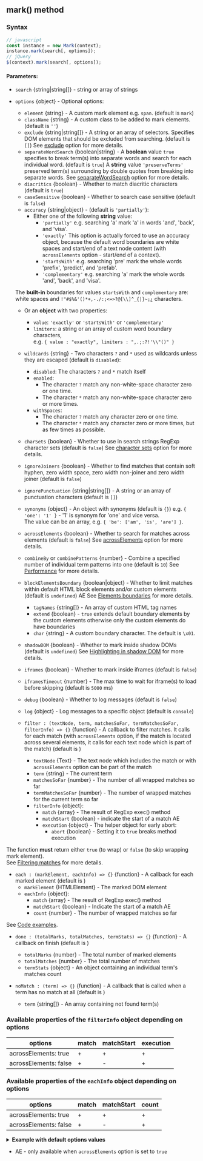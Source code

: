 
## mark() method
### Syntax
``` js
// javascript
const instance = new Mark(context);
instance.mark(search[, options]);
// jQuery
$(context).mark(search[, options]);
```
#### Parameters:
* `search` {string|string[]} - string or array of strings
* `options` {object} - Optional options:
  * `element` {string} - A custom mark element e.g. `span`. (default is `mark`)
  * `className` {string} - A custom class to be added to mark elements. (default is `''`)
  * `exclude` {string|string[]} - A string or an array of selectors. Specifies DOM elements that should be excluded from searching. (default is `[]`)
    See [exclude](options.html#exclude-option) option for more details.
  * `separateWordSearch` {boolean|string} - A **boolean** value `true` specifies to break term(s) into separate words and search for each individual word. (default is `true`)
    A **string** value `'preserveTerms'` preserved term(s) surrounding by double quotes from breaking into separate words.
    See [separateWordSearch](options.html#separatewordsearch-option) option for more details.
  * `diacritics` {boolean} - Whether to match diacritic characters (default is `true`)
  * `caseSensitive` {boolean} - Whether to search case sensitive (default is `false`)
  * `accuracy` {string|object} -   (default is `'partially'`):
    * Either one of the following <b>string</b> value:
      * `'partially'` e.g. searching 'a' mark 'a' in words 'and', 'back', and 'visa'.
      * `'exactly'` This option is actually forced to use an accuracy object, because the default word boundaries are white spaces and start/end of a text node content (with `acrossElements` option - start/end of a context).
      * `'startsWith'` e.g. searching 'pre' mark the whole words 'prefix', 'predict', and 'prefab'.  
      * `'complementary'` e.g. searching 'a' mark the whole words 'and', 'back', and 'visa'.  
  
  The **built-in** boundaries for values `startsWith` and `complementary` are:  
  white spaces and `!"#$%&'()*+,-./:;<=>?@[\\]^_{|}~¡¿` characters.

    * Or an <b>object</b> with two properties:
      * `value`: `'exactly'` or `'startsWith'` or `'complementary'`
      * `limiters`: a string or an array of custom word boundary characters,  
        e.g. `{ value : "exactly", limiters : ",.;:?!'\\"()" }`

  * `wildcards` {string} - Two characters `?` and `*` used as wildcards unless they are escaped (default is `disabled`):
    * `disabled`: The characters `?` and `*` match itself
    * `enabled`:
      * The character `?` match any non-white-space character zero or one time.
      * The character `*` match any non-white-space character zero or more times.
    * `withSpaces`:
      * The character `?` match any character zero or one time.
      * The character `*` match any character zero or more times, but as few times as possible.
        
   * `charSets` {boolean} - Whether to use in search strings RegExp character sets (default is `false`)
      See [character sets](options.html#charsets-option) option for more details.
  * `ignoreJoiners` {boolean} - Whether to find matches that contain soft hyphen, zero width space, zero width non-joiner and zero width joiner (default is `false`)
  * `ignorePunctuation` {string|string[]} - A string or an array of punctuation characters (default is `[]`)
  * `synonyms` {object} - An object with synonyms  (default is `{}`)
    e.g. `{ 'one': '1' }` - '1' is synonym for 'one' and vice versa.  
    The value can be an array, e.g. `{ 'be': ['am', 'is', 'are'] }`.
 
  * `acrossElements` {boolean} - Whether to search for matches across elements (default is `false`)
    See [acrossElements](options.html#acrosselements-option) option for more details.
  * `combineBy` or `combinePatterns` {number} - Combine a specified number of individual term patterns into one (default is `10`)
    See [Performance](performance.md#ways-to-boost-performance) for more details.
  * `blockElementsBoundary` {boolean|object} - Whether to limit matches within default HTML block elements and/or custom elements (default is `undefined`)  AE
    See [Elements boundaries](elements-boundaries.md) for more details.
    * `tagNames` {string[]} - An array of custom HTML tag names
    * `extend` {boolean} - `true` extends default boundary elements by the custom elements
      otherwise only the custom elements do have boundaries
    * `char` {string} - A custom boundary character. The default is `\x01`.

  * `shadowDOM` {boolean} - Whether to mark inside shadow DOMs (default is `undefined`)
    See [Highlighting in shadow DOM](shadow-dom.md) for more details.
  * `iframes` {boolean} - Whether to mark inside iframes (default is `false`)
  * `iframesTimeout` {number} - The max time to wait for iframe(s) to load before skipping (default is `5000` ms)
  * `debug` {boolean} - Whether to log messages (default is `false`)
  * `log` {object} - Log messages to a specific object (default is `console`)

  * `filter : (textNode, term, matchesSoFar, termMatchesSoFar, filterInfo) => {}` {function} - A callback to filter matches. It calls for each match (with `acrossElements` option, if the match is located across several elements, it calls for each text node which is part of the match) (default is )
    * `textNode` {Text} - The text node which includes the match or with `acrossElements` option can be part of the match
    * `term` {string} - The current term
    * `matchesSoFar` {number} - The number of all wrapped matches so far
    * `termMatchesSoFar` {number} - The number of wrapped matches for the current term so far
    * `filterInfo` {object}:
      * `match` {array} - The result of RegExp exec() method
      * `matchStart` {boolean} - indicate the start of a match  AE
      * `execution` {object} - The helper object for early abort:
        * `abort` {boolean} - Setting it to `true` breaks method execution
  
The function **must** return either `true` (to wrap) or `false` (to skip wrapping mark element).  
See [Filtering matches](filtering-matches.md) for more details.

  * `each : (markElement, eachInfo) => {}` {function} - A callback for each marked element (default is )
    * `markElement` {HTMLElement} - The marked DOM element
    * `eachInfo` {object}:
      * `match` {array} - The result of RegExp exec() method
      * `matchStart` {boolean} - Indicate the start of a match  AE
      * `count` {number} - The number of wrapped matches so far
  
See [Code examples](some-examples.md).

  * `done : (totalMarks, totalMatches, termStats) => {}` {function} - A callback on finish (default is )
    * `totalMarks` {number} - The total number of marked elements
    * `totalMatches` {number} - The total number of matches
    * `termStats` {object} - An object containing an individual term's matches count

  * `noMatch : (term) => {}` {function} - A callback that is called when a term has no match at all (default is )
    * `term` {string[]} - An array containing not found term(s)

### Available properties of the `filterInfo` object depending on options

|            options               |    match   |   matchStart   |  execution  |
|----------------------------------|------------|----------------|-------------|
|  acrossElements: true            |     +      |      +         |     +       |
|  acrossElements: false           |     +      |      -         |     +       |


### Available properties of the `eachInfo` object depending on options

|             options              |    match   |    matchStart   | count |
|----------------------------------|------------|-----------------|-------|
|  acrossElements: true            |     +      |      +          |   +   |
|  acrossElements: false           |     +      |      -          |   +   |
  
<details class="internal-code">
<summary><b>Example with default options values</b></summary>

<pre><code class="language-js">const options = {
    element : 'mark',
    className : '',
    separateWordSearch : true,
    diacritics : true,
    exclude : [],
    caseSensitive : false,
    accuracy : 'partially',
    synonyms : {},
    ignoreJoiners : false,
    ignorePunctuation : [],
    wildcards : 'disabled',
    
    acrossElements : false,
    combineBy : 10,
    cacheTextNodes : false,
    blockElementsBoundary : false,
    
    shadowDOM : false,
    iframes : false,
    iframesTimeout : 5000,
    
    filter : (textNode, term, marksSoFar, termMarksSoFar, filterInfo) => {
        return true; // must return either true or false
    },
    each : (markElement, eachInfo) => {},
    done : (totalMarks, totalMatches, termStats) => {},
    noMatch : (term) => {},
    debug : false,
    log : window.console
};
</code></pre>

JavaScript:

<pre><code class='lang-javascript'>
var instance = new Mark(document.querySelector('selector'));
instance.mark('test', options);
</code></pre>

jQuery:

<pre><code class='lang-javascript'>$('selector').mark('test', options);</code></pre>
</details>

* AE - only available when `acrossElements` option is set to `true`
